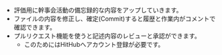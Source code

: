 - 評価用に幹事会活動の備忘録的な内容をアップしていきます。
- ファイルの内容を修正し、確定(Commit)すると履歴と作業内がコメントで確認できます。
- プルリクエスト機能を使うと記述内容のレビューと承認ができます。
  - このためにはHitHubへアカウント登録が必要です。
